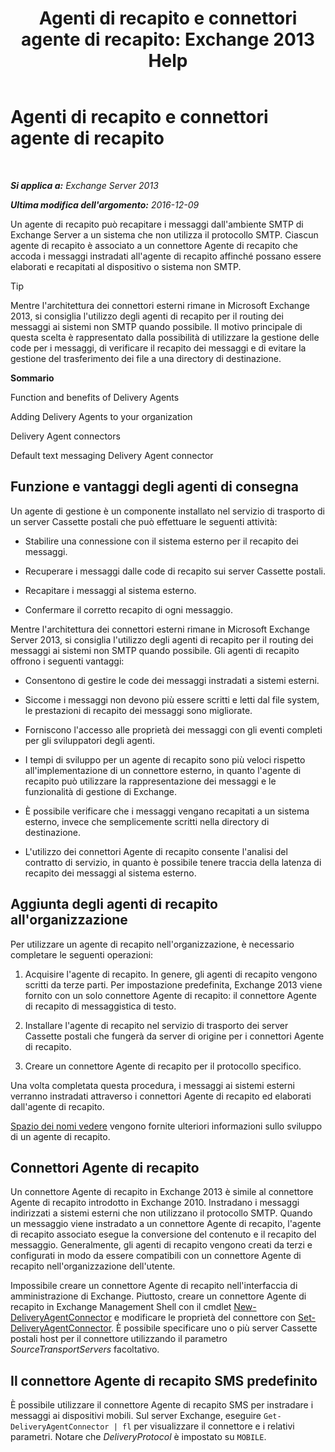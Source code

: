 ﻿---
title: 'Agenti di recapito e connettori agente di recapito: Exchange 2013 Help'
TOCTitle: Agenti di recapito e connettori agente di recapito
ms:assetid: 38c942ee-b59d-47ec-87eb-bebad441ada5
ms:mtpsurl: https://technet.microsoft.com/it-it/library/Dd638118(v=EXCHG.150)
ms:contentKeyID: 50480358
ms.date: 05/22/2018
mtps_version: v=EXCHG.150
ms.translationtype: MT
---

# Agenti di recapito e connettori agente di recapito

 

_**Si applica a:** Exchange Server 2013_

_**Ultima modifica dell'argomento:** 2016-12-09_

Un agente di recapito può recapitare i messaggi dall'ambiente SMTP di Exchange Server a un sistema che non utilizza il protocollo SMTP. Ciascun agente di recapito è associato a un connettore Agente di recapito che accoda i messaggi instradati all'agente di recapito affinché possano essere elaborati e recapitati al dispositivo o sistema non SMTP.


> [!TIP]
> Mentre l'architettura dei connettori esterni rimane in Microsoft Exchange 2013, si consiglia l'utilizzo degli agenti di recapito per il routing dei messaggi ai sistemi non SMTP quando possibile. Il motivo principale di questa scelta è rappresentato dalla possibilità di utilizzare la gestione delle code per i messaggi, di verificare il recapito dei messaggi e di evitare la gestione del trasferimento dei file a una directory di destinazione.



**Sommario**

Function and benefits of Delivery Agents

Adding Delivery Agents to your organization

Delivery Agent connectors

Default text messaging Delivery Agent connector

## Funzione e vantaggi degli agenti di consegna

Un agente di gestione è un componente installato nel servizio di trasporto di un server Cassette postali che può effettuare le seguenti attività:

  - Stabilire una connessione con il sistema esterno per il recapito dei messaggi.

  - Recuperare i messaggi dalle code di recapito sui server Cassette postali.

  - Recapitare i messaggi al sistema esterno.

  - Confermare il corretto recapito di ogni messaggio.

Mentre l'architettura dei connettori esterni rimane in Microsoft Exchange Server 2013, si consiglia l'utilizzo degli agenti di recapito per il routing dei messaggi ai sistemi non SMTP quando possibile. Gli agenti di recapito offrono i seguenti vantaggi:

  - Consentono di gestire le code dei messaggi instradati a sistemi esterni.

  - Siccome i messaggi non devono più essere scritti e letti dal file system, le prestazioni di recapito dei messaggi sono migliorate.

  - Forniscono l'accesso alle proprietà dei messaggi con gli eventi completi per gli sviluppatori degli agenti.

  - I tempi di sviluppo per un agente di recapito sono più veloci rispetto all'implementazione di un connettore esterno, in quanto l'agente di recapito può utilizzare la rappresentazione dei messaggi e le funzionalità di gestione di Exchange.

  - È possibile verificare che i messaggi vengano recapitati a un sistema esterno, invece che semplicemente scritti nella directory di destinazione.

  - L'utilizzo dei connettori Agente di recapito consente l'analisi del contratto di servizio, in quanto è possibile tenere traccia della latenza di recapito dei messaggi al sistema esterno.

## Aggiunta degli agenti di recapito all'organizzazione

Per utilizzare un agente di recapito nell'organizzazione, è necessario completare le seguenti operazioni:

1.  Acquisire l'agente di recapito. In genere, gli agenti di recapito vengono scritti da terze parti. Per impostazione predefinita, Exchange 2013 viene fornito con un solo connettore Agente di recapito: il connettore Agente di recapito di messaggistica di testo.

2.  Installare l'agente di recapito nel servizio di trasporto dei server Cassette postali che fungerà da server di origine per i connettori Agente di recapito.

3.  Creare un connettore Agente di recapito per il protocollo specifico.

Una volta completata questa procedura, i messaggi ai sistemi esterni verranno instradati attraverso i connettori Agente di recapito ed elaborati dall'agente di recapito.

[Spazio dei nomi vedere](https://go.microsoft.com/fwlink/?linkid=262690) vengono fornite ulteriori informazioni sullo sviluppo di un agente di recapito.

## Connettori Agente di recapito

Un connettore Agente di recapito in Exchange 2013 è simile al connettore Agente di recapito introdotto in Exchange 2010. Instradano i messaggi indirizzati a sistemi esterni che non utilizzano il protocollo SMTP. Quando un messaggio viene instradato a un connettore Agente di recapito, l'agente di recapito associato esegue la conversione del contenuto e il recapito del messaggio. Generalmente, gli agenti di recapito vengono creati da terzi e configurati in modo da essere compatibili con un connettore Agente di recapito nell'organizzazione dell'utente.

Impossibile creare un connettore Agente di recapito nell'interfaccia di amministrazione di Exchange. Piuttosto, creare un connettore Agente di recapito in Exchange Management Shell con il cmdlet [New-DeliveryAgentConnector](https://technet.microsoft.com/it-it/library/dd351063\(v=exchg.150\)) e modificare le proprietà del connettore con [Set-DeliveryAgentConnector](https://technet.microsoft.com/it-it/library/dd351159\(v=exchg.150\)). È possibile specificare uno o più server Cassette postali host per il connettore utilizzando il parametro *SourceTransportServers* facoltativo.

## Il connettore Agente di recapito SMS predefinito

È possibile utilizzare il connettore Agente di recapito SMS per instradare i messaggi ai dispositivi mobili. Sul server Exchange, eseguire `Get-DeliveryAgentConnector | fl` per visualizzare il connettore e i relativi parametri. Notare che *DeliveryProtocol* è impostato su `MOBILE`.

